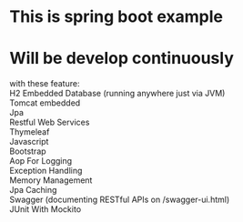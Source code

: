 # This is spring boot example
# Will be develop continuously
with these feature:<br />
H2 Embedded Database (running anywhere just via JVM)<br />
Tomcat embedded<br />
Jpa<br />
Restful Web Services<br />
Thymeleaf<br />
Javascript<br />
Bootstrap<br />
Aop For Logging<br />
Exception Handling<br />
Memory Management<br />
Jpa Caching<br />
Swagger (documenting RESTful APIs on /swagger-ui.html)<br />
JUnit With Mockito<br />
